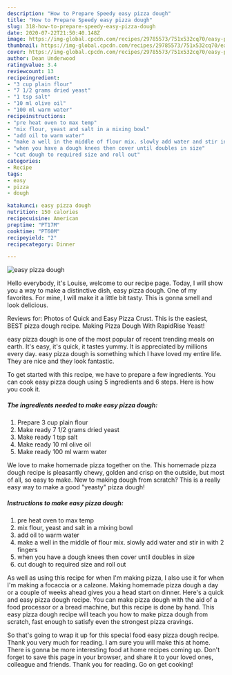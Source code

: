 ```yaml
---
description: "How to Prepare Speedy easy pizza dough"
title: "How to Prepare Speedy easy pizza dough"
slug: 318-how-to-prepare-speedy-easy-pizza-dough
date: 2020-07-22T21:50:40.148Z
image: https://img-global.cpcdn.com/recipes/29785573/751x532cq70/easy-pizza-dough-recipe-main-photo.jpg
thumbnail: https://img-global.cpcdn.com/recipes/29785573/751x532cq70/easy-pizza-dough-recipe-main-photo.jpg
cover: https://img-global.cpcdn.com/recipes/29785573/751x532cq70/easy-pizza-dough-recipe-main-photo.jpg
author: Dean Underwood
ratingvalue: 3.4
reviewcount: 13
recipeingredient:
- "3 cup plain flour"
- "7 1/2 grams dried yeast"
- "1 tsp salt"
- "10 ml olive oil"
- "100 ml warm water"
recipeinstructions:
- "pre heat oven to max temp"
- "mix flour, yeast and salt in a mixing bowl"
- "add oil to warm water"
- "make a well in the middle of flour mix. slowly add water and stir in with 2 fingers"
- "when you have a dough knees then cover until doubles in size"
- "cut dough to required size and roll out"
categories:
- Recipe
tags:
- easy
- pizza
- dough

katakunci: easy pizza dough 
nutrition: 150 calories
recipecuisine: American
preptime: "PT17M"
cooktime: "PT60M"
recipeyield: "2"
recipecategory: Dinner

---
```



![easy pizza dough](https://img-global.cpcdn.com/recipes/29785573/751x532cq70/easy-pizza-dough-recipe-main-photo.jpg)

Hello everybody, it's Louise, welcome to our recipe page. Today, I will show you a way to make a distinctive dish, easy pizza dough. One of my favorites. For mine, I will make it a little bit tasty. This is gonna smell and look delicious.

Reviews for: Photos of Quick and Easy Pizza Crust. This is the easiest, BEST pizza dough recipe. Making Pizza Dough With RapidRise Yeast!

easy pizza dough is one of the most popular of recent trending meals on earth. It's easy, it's quick, it tastes yummy. It is appreciated by millions every day. easy pizza dough is something which I have loved my entire life. They are nice and they look fantastic.


To get started with this recipe, we have to prepare a few ingredients. You can cook easy pizza dough using 5 ingredients and 6 steps. Here is how you cook it.

<!--inarticleads1-->

##### The ingredients needed to make easy pizza dough:

1. Prepare 3 cup plain flour
1. Make ready 7 1/2 grams dried yeast
1. Make ready 1 tsp salt
1. Make ready 10 ml olive oil
1. Make ready 100 ml warm water


We love to make homemade pizza together on the. This homemade pizza dough recipe is pleasantly chewy, golden and crisp on the outside, but most of all, so easy to make. New to making dough from scratch? This is a really easy way to make a good &#34;yeasty&#34; pizza dough! 

<!--inarticleads2-->

##### Instructions to make easy pizza dough:

1. pre heat oven to max temp
1. mix flour, yeast and salt in a mixing bowl
1. add oil to warm water
1. make a well in the middle of flour mix. slowly add water and stir in with 2 fingers
1. when you have a dough knees then cover until doubles in size
1. cut dough to required size and roll out


As well as using this recipe for when I&#39;m making pizza, I also use it for when I&#39;m making a focaccia or a calzone. Making homemade pizza dough a day or a couple of weeks ahead gives you a head start on dinner. Here&#39;s a quick and easy pizza dough recipe. You can make pizza dough with the aid of a food processor or a bread machine, but this recipe is done by hand. This easy pizza dough recipe will teach you how to make pizza dough from scratch, fast enough to satisfy even the strongest pizza cravings. 

So that's going to wrap it up for this special food easy pizza dough recipe. Thank you very much for reading. I am sure you will make this at home. There is gonna be more interesting food at home recipes coming up. Don't forget to save this page in your browser, and share it to your loved ones, colleague and friends. Thank you for reading. Go on get cooking!
